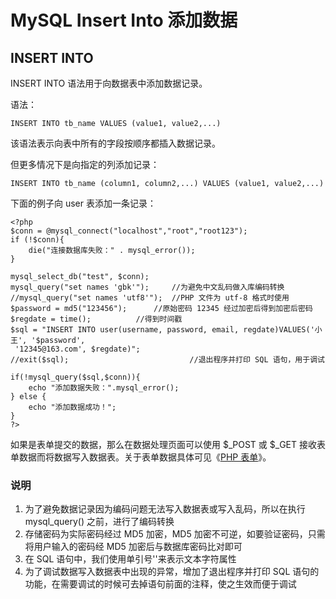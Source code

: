 # MySQL Insert Into 添加数据

## INSERT INTO

INSERT INTO 语法用于向数据表中添加数据记录。

语法：

    
    
    INSERT INTO tb_name VALUES (value1, value2,...)
    

该语法表示向表中所有的字段按顺序都插入数据记录。

但更多情况下是向指定的列添加记录：

    
    
    INSERT INTO tb_name (column1, column2,...) VALUES (value1, value2,...)
    

下面的例子向 user 表添加一条记录：

    
    
    <?php
    $conn = @mysql_connect("localhost","root","root123");
    if (!$conn){
        die("连接数据库失败：" . mysql_error());
    }
    
    mysql_select_db("test", $conn);
    mysql_query("set names 'gbk'");		//为避免中文乱码做入库编码转换
    //mysql_query("set names 'utf8'");	//PHP 文件为 utf-8 格式时使用
    $password = md5("123456");		//原始密码 12345 经过加密后得到加密后密码
    $regdate = time();			//得到时间戳
    $sql = "INSERT INTO user(username, password, email, regdate)VALUES('小王', '$password',
     '12345@163.com', $regdate)";
    //exit($sql);	                        //退出程序并打印 SQL 语句，用于调试
    
    if(!mysql_query($sql,$conn)){
        echo "添加数据失败：".mysql_error();
    } else {
        echo "添加数据成功！";
    }
    ?>
    

如果是表单提交的数据，那么在数据处理页面可以使用 $_POST 或 $_GET 接收表单数据而将数据写入数据表。关于表单数据具体可见《[PHP
表单](p-php_form.shtml)》。

### 说明

  1. 为了避免数据记录因为编码问题无法写入数据表或写入乱码，所以在执行 mysql_query() 之前，进行了编码转换
  2. 存储密码为实际密码经过 MD5 加密，MD5 加密不可逆，如要验证密码，只需将用户输入的密码经 MD5 加密后与数据库密码比对即可
  3. 在 SQL 语句中，我们使用单引号''来表示文本字符属性
  4. 为了调试数据写入数据表中出现的异常，增加了退出程序并打印 SQL 语句的功能，在需要调试的时候可去掉语句前面的注释，使之生效而便于调试
